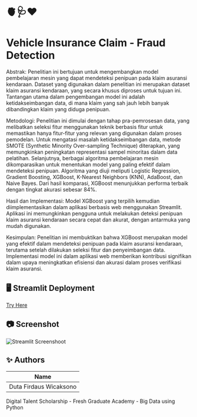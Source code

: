 # 🫀🩺❤️
# Vehicle Insurance Claim - Fraud Detection
Abstrak:
Penelitian ini bertujuan untuk mengembangkan model pembelajaran mesin yang dapat mendeteksi penipuan pada klaim asuransi kendaraan. Dataset yang digunakan dalam penelitian ini merupakan dataset klaim asuransi kendaraan, yang secara khusus diproses untuk tujuan ini. Tantangan utama dalam pengembangan model ini adalah ketidakseimbangan data, di mana klaim yang sah jauh lebih banyak dibandingkan klaim yang diduga penipuan.

Metodologi:
Penelitian ini dimulai dengan tahap pra-pemrosesan data, yang melibatkan seleksi fitur menggunakan teknik berbasis fitur untuk memastikan hanya fitur-fitur yang relevan yang digunakan dalam proses pemodelan. Untuk mengatasi masalah ketidakseimbangan data, metode SMOTE (Synthetic Minority Over-sampling Technique) diterapkan, yang memungkinkan peningkatan representasi sampel minoritas dalam data pelatihan.
Selanjutnya, berbagai algoritma pembelajaran mesin dikomparasikan untuk menentukan model yang paling efektif dalam mendeteksi penipuan. Algoritma yang diuji meliputi Logistic Regression, Gradient Boosting, XGBoost, K-Nearest Neighbors (KNN), AdaBoost, dan Naive Bayes. Dari hasil komparasi, XGBoost menunjukkan performa terbaik dengan tingkat akurasi sebesar 84%.

Hasil dan Implementasi:
Model XGBoost yang terpilih kemudian diimplementasikan dalam aplikasi berbasis web menggunakan Streamlit. Aplikasi ini memungkinkan pengguna untuk melakukan deteksi penipuan klaim asuransi kendaraan secara cepat dan akurat, dengan antarmuka yang mudah digunakan.

Kesimpulan:
Penelitian ini membuktikan bahwa XGBoost merupakan model yang efektif dalam mendeteksi penipuan pada klaim asuransi kendaraan, terutama setelah dilakukan seleksi fitur dan penyeimbangan data. Implementasi model ini dalam aplikasi web memberikan kontribusi signifikan dalam upaya meningkatkan efisiensi dan akurasi dalam proses verifikasi klaim asuransi.

## 🖥️ Streamlit Deployment

[Try Here](https://fraud-detection---vehicle-insurance-claim-jajzvgcuuepuvlytceat.streamlit.app/)

## 📷 Screenshot
![Streamlit Screenshoot](-)

## ✨ Authors

|         Name         |        
| -------------------- | 
| Duta Firdaus Wicaksono |

Digital Talent Scholarship - Fresh Graduate Academy - Big Data using Python

